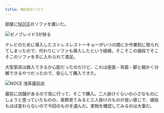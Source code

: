 ```yaml
---
title: NOCEのソファ
---
```

部屋に[NOCE](https://www.noce.co.jp/)のソファを置いた。

![](https://lh4.googleusercontent.com/MX1YymNc_a8wrPt940iwCQ3_qxDBa44lV82ZEoaf5XJArZtSB-20XaV1Bt0sGd4IjWPJt2GTqjz7QqJAwBRj93jQWw1cspx8RQN-3Pe5ah_xOwLUmeewf_TuWDOE1dnB8kC3RibsCzyStc4q_MHY_Baj29i2s-EepIXdD5Kru3ucSg-87soDabDwWcGcag "ゼノブレイド3が捗る")

テレビのために導入したストレスレストーキョーがいつの間にか作業机に取られてしまったので、代わりにソファも導入したという経緯。そこそこの値段でそこそこのソファを手に入れられて満足。

大型家具は搬入できるか心配だったのだけど、これは座面・背面・脚と細かく分解できるやつだったので、安心して購入できた。

![](https://lh6.googleusercontent.com/kkLk0-OCC7fu87YtJTp9RPjeKZZ9p1Ja-j6bR2LLLB460mygsprvGXtbmMYIN8bOm-THOLAiNwUW10UPlH001ZPZoQNKVtKxzObOpLWaelGrjTeMi6jRmaAFz_Wub7YBO0lvfX9xKvqO-zajCvlVhdHgrqsyRGJWqn7Ks29WdU_1yF5UXpLXBC0LS1d5BQ "NOCE 浅草蔵前店")

蔵前に店舗があるので見に行って、そこで購入。二人掛けぐらいの小さなものにしようと思っていたものの、実際見てみると三人掛けのものが良い感じで、値段もほぼ変わらないので今回のものを選んだ。実物を確認してみるのは大事だ。
